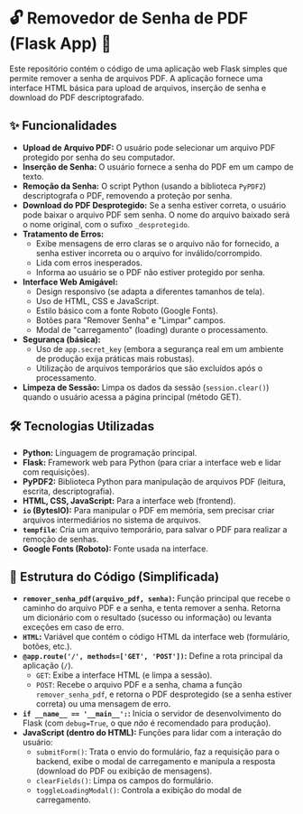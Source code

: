 # 🔓 Removedor de Senha de PDF (Flask App) 📄

Este repositório contém o código de uma aplicação web Flask simples que permite remover a senha de arquivos PDF. A aplicação fornece uma interface HTML básica para upload de arquivos, inserção de senha e download do PDF descriptografado.

## ✨ Funcionalidades

*   **Upload de Arquivo PDF:**  O usuário pode selecionar um arquivo PDF protegido por senha do seu computador.
*   **Inserção de Senha:**  O usuário fornece a senha do PDF em um campo de texto.
*   **Remoção da Senha:**  O script Python (usando a biblioteca `PyPDF2`) descriptografa o PDF, removendo a proteção por senha.
*   **Download do PDF Desprotegido:**  Se a senha estiver correta, o usuário pode baixar o arquivo PDF sem senha. O nome do arquivo baixado será o nome original, com o sufixo `_desprotegido`.
*   **Tratamento de Erros:**
    *   Exibe mensagens de erro claras se o arquivo não for fornecido, a senha estiver incorreta ou o arquivo for inválido/corrompido.
    *   Lida com erros inesperados.
    *   Informa ao usuário se o PDF não estiver protegido por senha.
*   **Interface Web Amigável:**
    *   Design responsivo (se adapta a diferentes tamanhos de tela).
    *   Uso de HTML, CSS e JavaScript.
    *   Estilo básico com a fonte Roboto (Google Fonts).
    *   Botões para "Remover Senha" e "Limpar" campos.
    *   Modal de "carregamento" (loading) durante o processamento.
*   **Segurança (básica):**
    *   Uso de `app.secret_key` (embora a segurança real em um ambiente de produção exija práticas mais robustas).
    *   Utilização de arquivos temporários que são excluídos após o processamento.
*   **Limpeza de Sessão:** Limpa os dados da sessão (`session.clear()`) quando o usuário acessa a página principal (método GET).

## 🛠️ Tecnologias Utilizadas

*   **Python:** Linguagem de programação principal.
*   **Flask:** Framework web para Python (para criar a interface web e lidar com requisições).
*   **PyPDF2:** Biblioteca Python para manipulação de arquivos PDF (leitura, escrita, descriptografia).
*   **HTML, CSS, JavaScript:** Para a interface web (frontend).
* **`io` (BytesIO):** Para manipular o PDF em memória, sem precisar criar arquivos intermediários no sistema de arquivos.
* **`tempfile`**: Cria um arquivo temporário, para salvar o PDF para realizar a remoção de senhas.
*   **Google Fonts (Roboto):**  Fonte usada na interface.

## 📁 Estrutura do Código (Simplificada)

*   **`remover_senha_pdf(arquivo_pdf, senha)`:**  Função principal que recebe o caminho do arquivo PDF e a senha, e tenta remover a senha.  Retorna um dicionário com o resultado (sucesso ou informação) ou levanta exceções em caso de erro.
*   **`HTML`:**  Variável que contém o código HTML da interface web (formulário, botões, etc.).
*   **`@app.route('/', methods=['GET', 'POST'])`:**  Define a rota principal da aplicação (`/`).
    *   `GET`:  Exibe a interface HTML (e limpa a sessão).
    *   `POST`:  Recebe o arquivo PDF e a senha, chama a função `remover_senha_pdf`, e retorna o PDF desprotegido (se a senha estiver correta) ou uma mensagem de erro.
*   **`if __name__ == '__main__':`:**  Inicia o servidor de desenvolvimento do Flask (com `debug=True`, o que *não* é recomendado para produção).
*   **JavaScript (dentro do HTML):** Funções para lidar com a interação do usuário:
    *    `submitForm()`: Trata o envio do formulário, faz a requisição para o backend, exibe o modal de carregamento e manipula a resposta (download do PDF ou exibição de mensagens).
    *   `clearFields()`: Limpa os campos do formulário.
    *   `toggleLoadingModal()`: Controla a exibição do modal de carregamento.